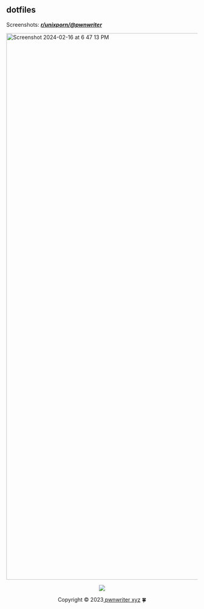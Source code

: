 ## dotfiles

Screenshots: [***r/unixporn/@pwnwriter***][porn]

<img width="1440" alt="Screenshot 2024-02-16 at 6 47 13 PM" src="https://github.com/pwnwriter/nix/assets/90331517/4741a5b7-9485-4e7d-a79f-5f1365924d90">

<p align="center"><img src="https://raw.githubusercontent.com/catppuccin/catppuccin/main/assets/footers/gray0_ctp_on_line.svg?sanitize=true" /></p>
<p align="center">Copyright &copy; 2023<a href="https://pwnwriter.xyz" target="_blank"> pwnwriter xyz<a> 🍀</a> 

[porn]: https://www.reddit.com/r/unixporn/search?q=author%3ANabeen0x01&sort=new&restrict_sr=on&t=all
